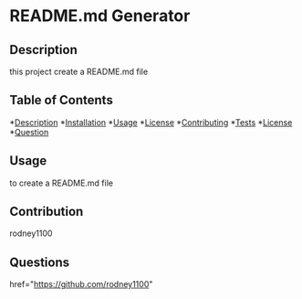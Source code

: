 
#  README.md Generator

## Description
this project create a README.md file

## Table of Contents
*[Description](#description) 
*[Installation](#installation) 
*[Usage](#usage) 
*[License](#license) 
*[Contributing](#contributing) 
*[Tests](#credits) 
*[License](#test) 
*[Question](#questions)

## Usage
to create a README.md file

## Contribution
rodney1100

## Questions
href="https://github.com/rodney1100"
        
